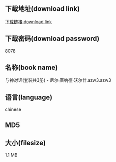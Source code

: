 ## 下载地址(download link)
[下载链接 download link](https://tutu365.netlify.app/?s=%E4%B8%8E%E7%A5%9E%E5%AF%B9%E8%AF%9D%28%E5%A5%97%E8%A3%85%E5%85%B13%E5%86%8C%29+-+%E5%B0%BC%E5%B0%94%C2%B7%E5%94%90%E7%BA%B3%E5%BE%B7%C2%B7%E6%B2%83%E5%B0%94%E4%BB%80.azw3)

## 下载密码(download password)
8078

## 名称(book name)
与神对话(套装共3册) - 尼尔·唐纳德·沃尔什.azw3.azw3

## 语言(language)
chinese

## MD5


## 大小(filesize)
1.1 MB
